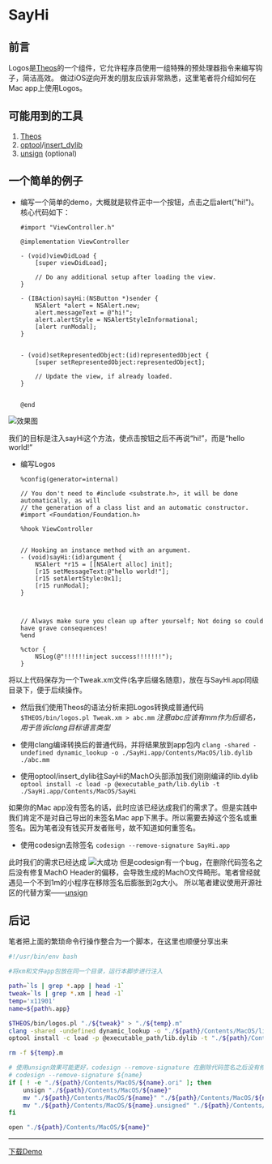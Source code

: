 # SayHi


## 前言
Logos是[Theos](https://github.com/theos/theos)的一个组件，它允许程序员使用一组特殊的预处理器指令来编写钩子，简洁高效。
做过iOS逆向开发的朋友应该非常熟悉，这里笔者将介绍如何在Mac app上使用Logos。

## 可能用到的工具
1. [Theos](https://github.com/theos/theos)
2. [optool](https://github.com/alexzielenski/optool)/[insert_dylib](https://github.com/Tyilo/insert_dylib)
2. [unsign](https://github.com/steakknife/unsign) (optional)

## 一个简单的例子
* 编写一个简单的demo，大概就是软件正中一个按钮，点击之后alert("hi!")。核心代码如下：

    ```objc
    #import "ViewController.h"
    
    @implementation ViewController
    
    - (void)viewDidLoad {
        [super viewDidLoad];
    
        // Do any additional setup after loading the view.
    }
    
    - (IBAction)sayHi:(NSButton *)sender {
        NSAlert *alert = NSAlert.new;
        alert.messageText = @"hi!";
        alert.alertStyle = NSAlertStyleInformational;
        [alert runModal];
    }
    
    
    - (void)setRepresentedObject:(id)representedObject {
        [super setRepresentedObject:representedObject];
    
        // Update the view, if already loaded.
    }
    
    
    @end
    ```
![效果图](http://ooph3gs8p.bkt.clouddn.com/%E5%B1%8F%E5%B9%95%E5%BF%AB%E7%85%A7%202018-02-10%2021.53.36.png)

我们的目标是注入sayHi这个方法，使点击按钮之后不再说“hi!”，而是“hello world!”
* 编写Logos

    ```objc
    %config(generator=internal)
    
    // You don't need to #include <substrate.h>, it will be done automatically, as will
    // the generation of a class list and an automatic constructor.
    #import <Foundation/Foundation.h>
    
    %hook ViewController
    
    
    // Hooking an instance method with an argument.
    - (void)sayHi:(id)argument {
        NSAlert *r15 = [[NSAlert alloc] init];
        [r15 setMessageText:@"hello world!"];
        [r15 setAlertStyle:0x1];
        [r15 runModal];
    }
    
    
    
    // Always make sure you clean up after yourself; Not doing so could have grave consequences!
    %end
    
    %ctor {
        NSLog(@"!!!!!!inject success!!!!!!!");
    }
    ```
将以上代码保存为一个Tweak.xm文件(名字后缀名随意)，放在与SayHi.app同级目录下，便于后续操作。

* 然后我们使用Theos的语法分析来把Logos转换成普通代码
`$THEOS/bin/logos.pl Tweak.xm > abc.mm`
*注意abc应该有mm作为后缀名，用于告诉clang目标语言类型*

* 使用clang编译转换后的普通代码，并将结果放到app包内
    `clang -shared -undefined dynamic_lookup -o ./SayHi.app/Contents/MacOS/lib.dylib ./abc.mm`
    
* 使用optool/insert_dylib往SayHi的MachO头部添加我们刚刚编译的lib.dylib
    `optool install -c load -p @executable_path/lib.dylib -t ./SayHi.app/Contents/MacOS/SayHi`

如果你的Mac app没有签名的话，此时应该已经达成我们的需求了。但是实践中我们肯定不是对自己导出的未签名Mac app下黑手。所以需要去掉这个签名或重签名。因为笔者没有钱买开发者账号，故不知道如何重签名。

* 使用codesign去除签名
`codesign --remove-signature SayHi.app `

此时我们的需求已经达成
![大成功](http://ooph3gs8p.bkt.clouddn.com/%E5%B1%8F%E5%B9%95%E5%BF%AB%E7%85%A7%202018-02-10%2023.14.23.png)
但是codesign有一个bug，在删除代码签名之后没有修复MachO Header的偏移，会导致生成的MachO文件畸形。笔者曾经就遇见一个不到1m的小程序在移除签名后膨胀到2g大小。
所以笔者建议使用开源社区的代替方案——[unsign](https://github.com/steakknife/unsign) 

## 后记
笔者把上面的繁琐命令行操作整合为一个脚本，在这里也顺便分享出来

```bash
#!/usr/bin/env bash

#将xm和文件app包放在同一个目录，运行本脚步进行注入

path=`ls | grep *.app | head -1`
tweak=`ls | grep *.xm | head -1`
temp='x11901'
name=${path%.app}

$THEOS/bin/logos.pl "./${tweak}" > "./${temp}.m"
clang -shared -undefined dynamic_lookup -o "./${path}/Contents/MacOS/lib.dylib" "./${temp}.mm"
optool install -c load -p @executable_path/lib.dylib -t "./${path}/Contents/MacOS/${name}"

rm -f ${temp}.m

# 使用unsign效果可能更好，codesign --remove-signature 在删除代码签名之后没有修复MachO Header的偏移，导致生成的MachO文件畸形
# codesign --remove-signature ${name}
if [ ! -e "./${path}/Contents/MacOS/${name}.ori" ]; then
    unsign "./${path}/Contents/MacOS/${name}"
    mv "./${path}/Contents/MacOS/${name}" "./${path}/Contents/MacOS/${name}.ori"
    mv "./${path}/Contents/MacOS/${name}.unsigned" "./${path}/Contents/MacOS/${name}"
fi

open "./${path}/Contents/MacOS/${name}"
```
---
[下载Demo](https://github.com/0x11901/SayHi)

